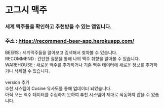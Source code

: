 # 고그시 맥주
### 세계 맥주들을 확인하고 추천받을 수 있는 앱입니다.
### 주소 : https://recommend-beer-app.herokuapp.com/
BEERS : 세계맥주들을 알아보고 검색해서 찾아볼 수 있습니다.<br>
RECOMMEND : 간단한 질문을 통해 나의 맥주 취향을 알아볼 수 있습니다.<br>
WAREHOUSE : 새로운 맥주를 추가하거나 기존 맥주 데이터에 새로운 정보를 추가하거나 삭제할 수 있습니다.
<br><br>
version 추가<br>
추천 시스템이 Cosine 유사도를 통해 업데이터 되었습니다.<br>
아직 모든 맥주 데이터를 수집하지 못하여 추천 시스템이 제대로 작동하지 않을 수 있습니다.
